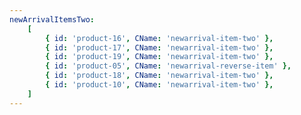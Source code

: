 ```yaml
---
newArrivalItemsTwo:
    [
        { id: 'product-16', CName: 'newarrival-item-two' },
        { id: 'product-17', CName: 'newarrival-item-two' },
        { id: 'product-19', CName: 'newarrival-item-two' },
        { id: 'product-05', CName: 'newarrival-reverse-item' },
        { id: 'product-18', CName: 'newarrival-item-two' },
        { id: 'product-10', CName: 'newarrival-item-two' },
    ]
---
```

